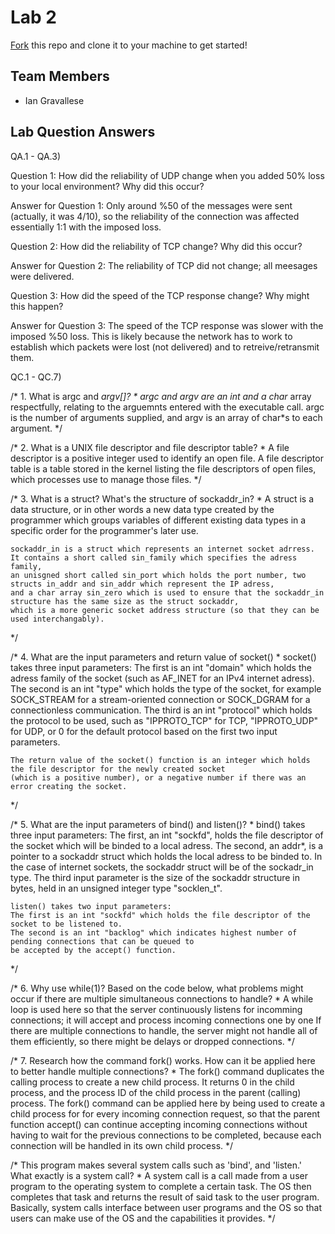 # Lab 2
[Fork](https://docs.github.com/en/get-started/quickstart/fork-a-repo) this repo and clone it to your machine to get started!

## Team Members
- Ian Gravallese


## Lab Question Answers

QA.1 - QA.3)

Question 1: How did the reliability of UDP change when you added 50% loss to your local
environment? Why did this occur?

Answer for Question 1: 
Only around %50 of the messages were sent (actually, it was 4/10), so the reliability of the connection was affected essentially 1:1 with the imposed loss.

Question 2: How did the reliability of TCP change? Why did this occur?

Answer for Question 2: 
The reliability of TCP did not change; all meesages were delivered.

Question 3: How did the speed of the TCP response change? Why might this happen?

Answer for Question 3: 
The speed of the TCP response was slower with the imposed %50 loss. This is likely because the network has to work to establish which packets were lost (not delivered) and to retreive/retransmit them.



QC.1 - QC.7)

/* 1. What is argc and *argv[]?
	* 
	argc and argv are an int and a char* array respectfully, relating to the arguemnts entered with the executable call. 
	argc is the number of arguments supplied, and argv is an array of char*s to each argument.
*/

/* 2. What is a UNIX file descriptor and file descriptor table?
	*
	A file descriptor is a positive integer used to identify an open file.
	A file descriptor table is a table stored in the kernel listing the file descriptors of open files, which processes use to manage those files.
*/

/* 3. What is a struct? What's the structure of sockaddr_in?
	*
	A struct is a data structure, or in other words a new data type created by the programmer which groups variables of different existing data types
	in a specific order for the programmer's later use.
	
	sockaddr_in is a struct which represents an internet socket adrress. It contains a short called sin_family which specifies the adress family, 
	an unisgned short called sin_port which holds the port number, two structs in_addr and sin_addr which represent the IP adress, 
	and a char array sin_zero which is used to ensure that the sockaddr_in structure has the same size as the struct sockaddr, 
	which is a more generic socket address structure (so that they can be used interchangably).
*/

/* 4. What are the input parameters and return value of socket()
	*
	socket() takes three input parameters:
	The first is an int "domain" which holds the adress family of the socket (such as AF_INET for an IPv4 internet adress).
	The second is an int "type" which holds the type of the socket, for example SOCK_STREAM for a stream-oriented connection or
	SOCK_DGRAM for a connectionless communication.
	The third is an int "protocol" which holds the protocol to be used, such as "IPPROTO_TCP" for TCP, "IPPROTO_UDP" for UDP,
	or 0 for the default protocol based on the first two input parameters.
	
	The return value of the socket() function is an integer which holds the file descriptor for the newly created socket 
	(which is a positive number), or a negative number if there was an error creating the socket.
*/

/* 5. What are the input parameters of bind() and listen()?
	*
	bind() takes three input parameters:
	The first, an int "sockfd", holds the file descriptor of the socket which will be binded to a local adress.
	The second, an addr*, is a pointer to a sockaddr struct which holds the local adress to be binded to. In the case of
	internet sockets, the sockaddr struct will be of the sockadr_in type.
	The third input parameter is the size of the sockaddr structure in bytes, held in an unsigned integer type "socklen_t".
	
	listen() takes two input parameters:
	The first is an int "sockfd" which holds the file descriptor of the socket to be listened to.
	The second is an int "backlog" which indicates highest number of pending connections that can be queued to
	be accepted by the accept() function.
*/

/* 6.  Why use while(1)? Based on the code below, what problems might occur if there are multiple simultaneous connections to handle?
        *
	A while loop is used here so that the server continuously listens for incomming connections; 
	it will accept and process incoming connections one by one
	If there are multiple connections to handle, the server might not handle all of them efficiently, 
	so there might be delays or dropped connections.
*/

/* 7. Research how the command fork() works. How can it be applied here to better handle multiple connections?
	* 
	The fork() command duplicates the calling process to create a new child process. It returns 0 in the child process, and the process
	ID of the child process in the parent (calling) process.
	The fork() command can be applied here by being used to create a child process for for every incoming connection request,
	so that the parent function accept() can continue accepting incoming connections without having to wait for the previous
	connections to be completed, because each connection will be handled in its own child process.
*/

/* This program makes several system calls such as 'bind', and 'listen.' What exactly is a system call?
	*
	A system call is a call made from a user program to the operating system to complete a certain task. The OS then completes that task
	and returns the result of said task to the user program. 
	Basically, system calls interface between user programs and the OS so that users can make use of the OS and the capabilities it provides.
*/

